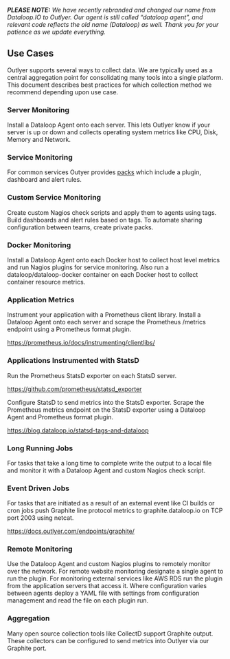 _**PLEASE NOTE:** We have recently rebranded and changed our name from Dataloop.IO to Outlyer. Our agent is still called “dataloop agent”, and relevant code reflects the old name (Dataloop) as well. Thank you for your patience as we update everything._

## Use Cases

Outlyer supports several ways to collect data. We are typically used as a central aggregation point for consolidating many tools into a single platform. This document describes best practices for which collection method we recommend depending upon use case.

### Server Monitoring

Install a Dataloop Agent onto each server. This lets Outlyer know if your server is up or down and collects operating system metrics like CPU, Disk, Memory and Network.

### Service Monitoring

For common services Outyer provides [packs](https://github.com/outlyerapp/packs) which include a plugin, dashboard and alert rules. 

### Custom Service Monitoring

Create custom Nagios check scripts and apply them to agents using tags. Build dashboards and alert rules based on tags. To automate sharing configuration between teams, create private packs.

### Docker Monitoring

Install a Dataloop Agent onto each Docker host to collect host level metrics and run Nagios plugins for service monitoring. Also run a dataloop/dataloop-docker container on each Docker host to collect container resource metrics.

### Application Metrics

Instrument your application with a Prometheus client library. Install a Dataloop Agent onto each server and scrape the Prometheus /metrics endpoint using a Prometheus format plugin.

<https://prometheus.io/docs/instrumenting/clientlibs/>

### Applications Instrumented with StatsD

Run the Prometheus StatsD exporter on each StatsD server.

<https://github.com/prometheus/statsd_exporter>

Configure StatsD to send metrics into the StatsD exporter. Scrape the Prometheus metrics endpoint on the StatsD exporter using a Dataloop Agent and Prometheus format plugin.

<https://blog.dataloop.io/statsd-tags-and-dataloop>

### Long Running Jobs

For tasks that take a long time to complete write the output to a local file and monitor it with a Dataloop Agent and custom Nagios check script.

### Event Driven Jobs

For tasks that are initiated as a result of an external event like CI builds or cron jobs push Graphite line protocol metrics to graphite.dataloop.io on TCP port 2003 using netcat.

<https://docs.outlyer.com/endpoints/graphite/>

### Remote Monitoring

Use the Dataloop Agent and custom Nagios plugins to remotely monitor over the network. For remote website monitoring designate a single agent to run the plugin. For monitoring external services like AWS RDS run the plugin from the application servers that access it. Where configuration varies between agents deploy a YAML file with settings from configuration management and read the file on each plugin run.

### Aggregation

Many open source collection tools like CollectD support Graphite output. These collectors can be configured to send metrics into Outlyer via our Graphite port.
